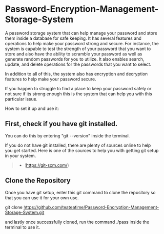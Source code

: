 # Password-Encryption-Management-Storage-System

A password storage system that can help manage your password and store them inside a database for safe keeping.
It has several features and operations to help make your password strong and secure.
For instance, the system is capable to test the strength of your password that you want to store 
and also have the ability to scramble your password as well as generate random passwords for
you to utilize.
It also enables search, update, and delete operations for the passwords that you want to select.

In addition to all of this, the system also has encryption and decryption features to help make your password secure.

If you happen to struggle to find a place to keep your password safely or not sure if its strong enough this is the system
that can help you with this particular issue.

How to set it up and use it:

First, check if you have git installed.
---------------------------------------------------------------

You can do this by entering "git --version" inside the terminal.

If you do not have git installed, there are plenty of sources online to help you get started.
Here is one of the sources to help you with getting git setup in your system.
                                                                            
> - (https://git-scm.com/)

Clone the Repository
---------------------------------------------------------------
Once you have git setup, enter this git command to clone the repository so that you can use it for your own use.

git clone https://github.com/teateatime/Password-Encryption-Management-Storage-System.git

and lastly once successfully cloned, run the command ./pass inside the terminal to use it.


